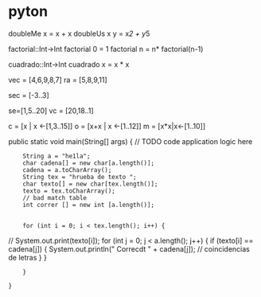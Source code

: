 # pyton

doubleMe x = x + x
doubleUs x y = x*2 + y*5

factorial::Int->Int
factorial 0 = 1
factorial n = n* factorial(n-1)

cuadrado::Int->Int
cuadrado x = x * x		

vec = [4,6,9,8,7]
ra = [5,8,9,11]

sec = [-3..3]


se=[1,5..20]
vc = [20,18..1]

c = [x | x <-[1,3..15]]
o = [x+x | x <-[1..12]]
m = [x*x|x<-[1..10]]


public static void main(String[] args) {
        // TODO code application logic here

        String a = "he1la";
        char cadena[] = new char[a.length()];
        cadena = a.toCharArray();
        String tex = "hrueba de texto ";
        char texto[] = new char[tex.length()];
        texto = tex.toCharArray();
        // bad match table
        int correr [] = new int [a.length()];
        
        
        for (int i = 0; i < tex.length(); i++) {
//            System.out.print(texto[i]);
            for (int j = 0; j < a.length(); j++) {
                if (texto[i] == cadena[j]) {
                    System.out.println(" Correcdt " + cadena[j]);                // coincidencias de letras
                }
            }

        }
        
    }
